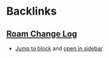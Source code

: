 
# Backlinks
## [Roam Change Log](<Roam Change Log.md>)
- [Jump to block](<Jump to block.md>) and [open in sidebar](<open in sidebar.md>)

